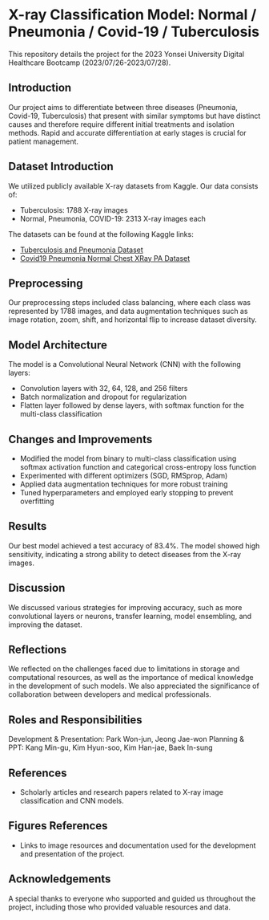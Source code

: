 # X-ray Classification Model: Normal / Pneumonia / Covid-19 / Tuberculosis

This repository details the project for the 2023 Yonsei University Digital Healthcare Bootcamp (2023/07/26-2023/07/28).

## Introduction
Our project aims to differentiate between three diseases (Pneumonia, Covid-19, Tuberculosis) that present with similar symptoms but have distinct causes and therefore require different initial treatments and isolation methods. Rapid and accurate differentiation at early stages is crucial for patient management.

## Dataset Introduction
We utilized publicly available X-ray datasets from Kaggle. Our data consists of:
- Tuberculosis: 1788 X-ray images
- Normal, Pneumonia, COVID-19: 2313 X-ray images each

The datasets can be found at the following Kaggle links:
- [Tuberculosis and Pneumonia Dataset](https://www.kaggle.com/datasets/roshanmaur/imbalanced-tuberculosis-and-pnuemonia-dataset?resource=download)
- [Covid19 Pneumonia Normal Chest XRay PA Dataset](https://www.kaggle.com/datasets/amanullahasraf/covid19-pneumonia-normal-chest-xray-pa-dataset)

## Preprocessing
Our preprocessing steps included class balancing, where each class was represented by 1788 images, and data augmentation techniques such as image rotation, zoom, shift, and horizontal flip to increase dataset diversity.

## Model Architecture
The model is a Convolutional Neural Network (CNN) with the following layers:
- Convolution layers with 32, 64, 128, and 256 filters
- Batch normalization and dropout for regularization
- Flatten layer followed by dense layers, with softmax function for the multi-class classification

## Changes and Improvements
- Modified the model from binary to multi-class classification using softmax activation function and categorical cross-entropy loss function
- Experimented with different optimizers (SGD, RMSprop, Adam)
- Applied data augmentation techniques for more robust training
- Tuned hyperparameters and employed early stopping to prevent overfitting

## Results
Our best model achieved a test accuracy of 83.4%. The model showed high sensitivity, indicating a strong ability to detect diseases from the X-ray images.

## Discussion
We discussed various strategies for improving accuracy, such as more convolutional layers or neurons, transfer learning, model ensembling, and improving the dataset.

## Reflections
We reflected on the challenges faced due to limitations in storage and computational resources, as well as the importance of medical knowledge in the development of such models. We also appreciated the significance of collaboration between developers and medical professionals.

## Roles and Responsibilities
Development & Presentation: Park Won-jun, Jeong Jae-won
Planning & PPT: Kang Min-gu, Kim Hyun-soo, Kim Han-jae, Baek In-sung

## References
- Scholarly articles and research papers related to X-ray image classification and CNN models.

## Figures References
- Links to image resources and documentation used for the development and presentation of the project.

## Acknowledgements
A special thanks to everyone who supported and guided us throughout the project, including those who provided valuable resources and data.
